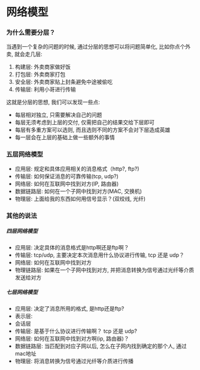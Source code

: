 # 网络模型

### 为什么需要分层？

当遇到一个复杂的问题的时候, 通过分层的思想可以将问题简单化, 比如你点个外卖, 就会走几层:

1. 构建层: 外卖商家做好饭
2. 打包层: 外卖商家打包
3. 安全层: 外卖商家贴上封条避免中途被偷吃
4. 传输层: 利用小哥进行传输

这就是分层的思想, 我们可以发现一些点:
- 每层相对独立, 只需要解决自己的问题
- 每层无须考虑到上层的交付, 仅需把自己的结果交给下层即可
- 每层有多重方案可以选则, 而且选则不同的方案不会对下层造成英雄
- 每一层会在上层的基础上做一些额外的事情

### 五层网络模型

- 应用层: 规定和具体应用相关的消息格式（http?, ftp?)
- 传输层: 如何保证消息的可靠传输(tcp, udp?)
- 网络层: 如何在互联网中找到对方(IP, 路由器)
- 数据链路层: 如何在一个子网中找到对方(MAC, 交换机)
- 物理层: 上面给我的东西如何用信号显示？(双绞线, 光纤)


### 其他的说法

##### 四层网络模型

- 应用层: 决定具体的消息格式是http啊还是ftp啊？
- 传输层: tcp/udp, 主要决定本次消息用什么协议进行传输, tcp 还是 udp？
- 网络层: 如何在互联网中找到对方
- 物理链路层: 如果在一个子网中找到对方, 并把消息转换为信号通过光纤等介质发送给对方

##### 七层网络模型

- 应用层: 决定了消息所用的格式, 是http还是ftp? 
- 表示层:
- 会话层
- 传输层: 是基于什么协议进行传输啊？ tcp 还是 udp?
- 网络层: 如何在互联网中找到对方啊(ip, 路由器)？
- 数据链路层: 当匹配到对应子网以后, 怎么在子网内找到确定的那个人, 通过mac地址
- 物理层: 将消息转换为信号通过光纤等介质进行传播